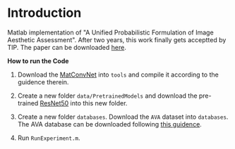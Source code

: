 # Introduction

Matlab implementation of "A Unified Probabilistic Formulation of Image Aesthetic Assessment". After two years, this work finally gets acceptted by TIP. The paper can be downloaded [here](https://drive.google.com/open?id=1tMjcllKP8SzTn-dWVmogxaCLpzL1L7nO).

**How to run the Code**

1. Download the [MatConvNet](http://www.vlfeat.org/matconvnet/) into ``tools`` and compile it according to the guidence therein. 

2. Create a new folder ``data/PretrainedModels`` and download the pre-trained [ResNet50](http://www.vlfeat.org/matconvnet/models/imagenet-resnet-50-dag.mat) into this new folder.

3. Create a new folder ``databases``. Download the ``AVA`` dataset into ``databases``. The AVA database can be downloaded following [this guidence](https://about.me/lucamarchesotti).

4. Run ``RunExperiment.m``.
